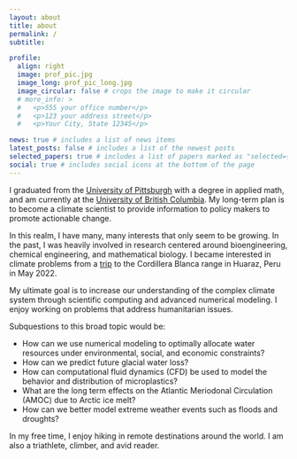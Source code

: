 ```yaml
---
layout: about
title: about
permalink: /
subtitle:

profile:
  align: right
  image: prof_pic.jpg
  image_long: prof_pic_long.jpg
  image_circular: false # crops the image to make it circular
  # more_info: >
  #   <p>555 your office number</p>
  #   <p>123 your address street</p>
  #   <p>Your City, State 12345</p>

news: true # includes a list of news items
latest_posts: false # includes a list of the newest posts
selected_papers: true # includes a list of papers marked as "selected={true}"
social: true # includes social icons at the bottom of the page
---
```

<!-- prettier-ignore -->
I graduated from the [University of Pittsburgh][pitt] with a degree in applied math, and am currently at the [University of British Columbia][ubc].
My long-term plan is to become a climate scientist to provide information to policy makers to promote actionable change.

In this realm, I have many, many interests that only seem to be growing. In the past, I was heavily involved in research centered around bioengineering, chemical engineering, and mathematical biology. I became interested in climate problems from a [trip](https://akb75.github.io/2022/08/02/huaraz-info.html) to the Cordillera Blanca range in Huaraz, Peru in May 2022.

My ultimate goal is to increase our understanding of the complex climate system through scientific computing and advanced numerical modeling. I enjoy working on problems that address humanitarian issues. 

  Subquestions to this broad topic would be:
  - How can we use numerical modeling to optimally allocate water resources under environmental, social, and economic constraints?
  - How can we predict future glacial water loss?
  - How can computational fluid dynamics (CFD) be used to model the behavior and distribution of microplastics?
- What are the long term effects on the Atlantic Meriodonal Circulation (AMOC) due to Arctic ice melt?
- How can we better model extreme weather events such as floods and droughts?

In my free time, I enjoy hiking in remote destinations around the world. I am also a triathlete, climber, and avid reader.

[pitt]: https://www.pitt.edu/
[ubc]: https://www.ubc.ca/
